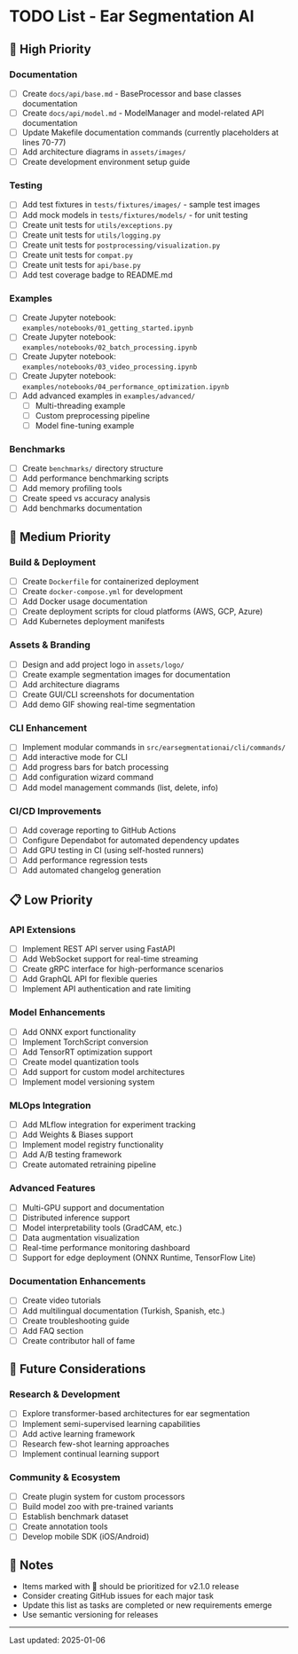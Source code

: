 # TODO List - Ear Segmentation AI

## 🚨 High Priority

### Documentation
- [ ] Create `docs/api/base.md` - BaseProcessor and base classes documentation
- [ ] Create `docs/api/model.md` - ModelManager and model-related API documentation
- [ ] Update Makefile documentation commands (currently placeholders at lines 70-77)
- [ ] Add architecture diagrams in `assets/images/`
- [ ] Create development environment setup guide

### Testing
- [ ] Add test fixtures in `tests/fixtures/images/` - sample test images
- [ ] Add mock models in `tests/fixtures/models/` - for unit testing
- [ ] Create unit tests for `utils/exceptions.py`
- [ ] Create unit tests for `utils/logging.py`
- [ ] Create unit tests for `postprocessing/visualization.py`
- [ ] Create unit tests for `compat.py`
- [ ] Create unit tests for `api/base.py`
- [ ] Add test coverage badge to README.md

### Examples
- [ ] Create Jupyter notebook: `examples/notebooks/01_getting_started.ipynb`
- [ ] Create Jupyter notebook: `examples/notebooks/02_batch_processing.ipynb`
- [ ] Create Jupyter notebook: `examples/notebooks/03_video_processing.ipynb`
- [ ] Create Jupyter notebook: `examples/notebooks/04_performance_optimization.ipynb`
- [ ] Add advanced examples in `examples/advanced/`
  - [ ] Multi-threading example
  - [ ] Custom preprocessing pipeline
  - [ ] Model fine-tuning example

### Benchmarks
- [ ] Create `benchmarks/` directory structure
- [ ] Add performance benchmarking scripts
- [ ] Add memory profiling tools
- [ ] Create speed vs accuracy analysis
- [ ] Add benchmarks documentation

## 🔄 Medium Priority

### Build & Deployment
- [ ] Create `Dockerfile` for containerized deployment
- [ ] Create `docker-compose.yml` for development
- [ ] Add Docker usage documentation
- [ ] Create deployment scripts for cloud platforms (AWS, GCP, Azure)
- [ ] Add Kubernetes deployment manifests

### Assets & Branding
- [ ] Design and add project logo in `assets/logo/`
- [ ] Create example segmentation images for documentation
- [ ] Add architecture diagrams
- [ ] Create GUI/CLI screenshots for documentation
- [ ] Add demo GIF showing real-time segmentation

### CLI Enhancement
- [ ] Implement modular commands in `src/earsegmentationai/cli/commands/`
- [ ] Add interactive mode for CLI
- [ ] Add progress bars for batch processing
- [ ] Add configuration wizard command
- [ ] Add model management commands (list, delete, info)

### CI/CD Improvements
- [ ] Add coverage reporting to GitHub Actions
- [ ] Configure Dependabot for automated dependency updates
- [ ] Add GPU testing in CI (using self-hosted runners)
- [ ] Add performance regression tests
- [ ] Add automated changelog generation

## 📋 Low Priority

### API Extensions
- [ ] Implement REST API server using FastAPI
- [ ] Add WebSocket support for real-time streaming
- [ ] Create gRPC interface for high-performance scenarios
- [ ] Add GraphQL API for flexible queries
- [ ] Implement API authentication and rate limiting

### Model Enhancements
- [ ] Add ONNX export functionality
- [ ] Implement TorchScript conversion
- [ ] Add TensorRT optimization support
- [ ] Create model quantization tools
- [ ] Add support for custom model architectures
- [ ] Implement model versioning system

### MLOps Integration
- [ ] Add MLflow integration for experiment tracking
- [ ] Add Weights & Biases support
- [ ] Implement model registry functionality
- [ ] Add A/B testing framework
- [ ] Create automated retraining pipeline

### Advanced Features
- [ ] Multi-GPU support and documentation
- [ ] Distributed inference support
- [ ] Model interpretability tools (GradCAM, etc.)
- [ ] Data augmentation visualization
- [ ] Real-time performance monitoring dashboard
- [ ] Support for edge deployment (ONNX Runtime, TensorFlow Lite)

### Documentation Enhancements
- [ ] Create video tutorials
- [ ] Add multilingual documentation (Turkish, Spanish, etc.)
- [ ] Create troubleshooting guide
- [ ] Add FAQ section
- [ ] Create contributor hall of fame

## 🎯 Future Considerations

### Research & Development
- [ ] Explore transformer-based architectures for ear segmentation
- [ ] Implement semi-supervised learning capabilities
- [ ] Add active learning framework
- [ ] Research few-shot learning approaches
- [ ] Implement continual learning support

### Community & Ecosystem
- [ ] Create plugin system for custom processors
- [ ] Build model zoo with pre-trained variants
- [ ] Establish benchmark dataset
- [ ] Create annotation tools
- [ ] Develop mobile SDK (iOS/Android)

## 📝 Notes

- Items marked with 🚨 should be prioritized for v2.1.0 release
- Consider creating GitHub issues for each major task
- Update this list as tasks are completed or new requirements emerge
- Use semantic versioning for releases

---

Last updated: 2025-01-06